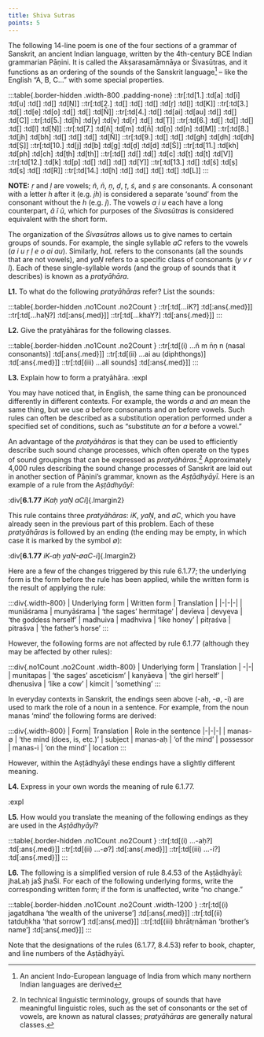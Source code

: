 ```yaml
---
title: Shiva Sutras
points: 5
---
```


The following 14-line poem is one of the four sections of a grammar of Sanskrit, an ancient Indian language,
written by the 4th-century BCE Indian grammarian Pāṇini. It is called the Akṣarasamāmnāya or Śivasūtras,
and it functions as an ordering of the sounds of the Sanskrit language[^1]
– like the English “A, B, C…” with some
special properties.

:::table{.border-hidden .width-800 .padding-none}
::tr[:td[1.] :td[a] :td[i] :td[u] :td[] :td[] :td[Ṇ]]
::tr[:td[2.] :td[] :td[] :td[] :td[ṛ] :td[ḷ] :td[K]]
::tr[:td[3.] :td[] :td[e] :td[o] :td[] :td[] :td[N̄]]
::tr[:td[4.] :td[] :td[ai] :td[au] :td[] :td[] :td[C]]
::tr[:td[5.] :td[h] :td[y] :td[v] :td[r] :td[] :td[Ṭ]]
::tr[:td[6.] :td[] :td[] :td[] :td[] :td[l] :td[Ṇ]]
::tr[:td[7.] :td[ñ] :td[m] :td[n̄] :td[ṇ] :td[n] :td[M]]
::tr[:td[8.] :td[jh] :td[bh] :td[] :td[] :td[] :td[Ñ]]
::tr[:td[9.] :td[] :td[] :td[gh] :td[ḍh] :td[dh] :td[Ṣ]]
::tr[:td[10.] :td[j] :td[b] :td[g] :td[ḍ] :td[d] :td[Ś]]
::tr[:td[11.] :td[kh] :td[ph] :td[ch] :td[ṭh] :td[th]]
::tr[:td[] :td[] :td[] :td[c] :td[ṭ] :td[t] :td[V]]
::tr[:td[12.] :td[k] :td[p] :td[] :td[] :td[] :td[Y]]
::tr[:td[13.] :td[] :td[ś] :td[ṣ] :td[s] :td[] :td[R]]
::tr[:td[14.] :td[h] :td[] :td[] :td[] :td[] :td[L]]
:::

**NOTE:** *ṛ* and *ḷ* are vowels; *ñ*, *n̄*, *ṇ*, *ḍ*, *ṭ*, *ś*, and *ṣ* are consonants. A consonant with a letter *h* after it (e.g. *jh*) is
considered a separate ‘sound’ from the consonant without the *h* (e.g. *j*). The vowels *a i u* each have a long
counterpart, *ā ī ū*, which for purposes of the *Śivasūtras* is considered equivalent with the short form.

The organization of the *Śivasūtras* allows us to give names to certain groups of sounds. For example, the single syllable *aC* refers to the vowels (*a i u ṛ ḷ e o ai au*). Similarly, *haL* refers to the consonants (all the sounds
that are not vowels), and *yaṆ* refers to a specific class of consonants (*y v r l*). Each of these single-syllable
words (and the group of sounds that it describes) is known as a *pratyāhāra*.

**L1.** To what do the following *pratyāhāras* refer? List the sounds:

:::table{.border-hidden .no1Count .no2Count }
::tr[:td[...iK?] :td[:ans{.med}]]
::tr[:td[...haṆ?] :td[:ans{.med}]]
::tr[:td[...khaY?] :td[:ans{.med}]]
:::

[^1]: An ancient Indo-European language of India from which many northern Indian languages are derived

**L2.** Give the pratyāhāras for the following classes.

:::table{.border-hidden .no1Count .no2Count }
::tr[:td[(i) ...ñ m n̄ṇ n (nasal consonants)] :td[:ans{.med}]]
::tr[:td[(ii) ...ai au (diphthongs)] :td[:ans{.med}]]
::tr[:td[(iii) ...all sounds] :td[:ans{.med}]]
:::

**L3.** Explain how to form a pratyāhāra.
:expl

You may have noticed that, in English, the same thing can be pronounced differently in different contexts.
For example, the words *a* and *an* mean the same thing, but we use *a* before consonants and *an* before
vowels. Such rules can often be described as a substitution operation performed under a specified set of
conditions, such as “substitute *an* for *a* before a vowel.”

An advantage of the *pratyāhāras* is that they can be used to efficiently describe such sound change processes, which often operate on the types of sound groupings that can be expressed as *pratyāhāras*.[^2]
Approximately 4,000 rules describing the sound change processes of Sanskrit are laid out in another section of
Pāṇini’s grammar, known as the *Aṣṭādhyāyī*.
Here is an example of a rule from the *Aṣṭādhyāyī*:

:div[**6.1.77** *iKaḥ yaṆ aCi*]{.lmargin2}

This rule contains three *pratyāhāras*: *iK*, *yaṆ*, and *aC*, which you have already seen in the previous part of this
problem. Each of these *pratyāhāras* is followed by an ending (the ending may be empty, in which case it is
marked by the symbol *∅*):

:div[**6.1.77** *iK-aḥ yaṆ-∅aC-i*]{.lmargin2}

[^2]: In technical linguistic terminology, groups of sounds that have meaningful linguistic roles, such as the set of
consonants or the set of vowels, are known as natural classes; *pratyāhāras* are generally natural classes.


Here are a few of the changes triggered by this rule 6.1.77; the underlying form is the form before the rule
has been applied, while the written form is the result of applying the rule:

:::div{.width-800}
| Underlying form | Written form | Translation |
|-|-|-|
| muniāśrama | munyāśrama | ‘the sages’ hermitage’
| devīeva | devyeva | ‘the goddess herself’
| madhuiva | madhviva | ‘like honey’
| pitṛaśva | pitraśva | ‘the father’s horse’
:::

However, the following forms are not affected by rule 6.1.77 (although they may be affected by other rules):

:::div{.no1Count .no2Count .width-800}
| Underlying  form | Translation
| -|-|
| munitapas | ‘the sages’ asceticism’
| kanyāeva | ‘the girl herself’
| dhenusiva | ‘like a cow’
| kimcit | ‘something’
:::

In everyday contexts in Sanskrit, the endings seen above (-aḥ, -∅, -i) are used to mark the role of a noun in a
sentence. For example, from the noun manas ‘mind’ the following forms are derived:

:::div{.width-800}
| Form|  Translation | Role in the sentence 
|-|-|-|
| manas-∅ | ‘the mind (does, is, etc.)’  | subject 
| manas-aḥ | ‘of the mind’  | possessor 
| manas-i | ‘on the mind’  | location 
:::

However, within the Aṣṭādhyāyī these endings have a slightly different meaning.

**L4.** Express in your own words the meaning of rule 6.1.77.

:expl

**L5.** How would you translate the meaning of the following endings as they are used in the *Aṣṭādhyāyī*?

:::table{.border-hidden .no1Count .no2Count }
::tr[:td[(i) …-aḥ?] :td[:ans{.med}]]
::tr[:td[(ii) …-∅?] :td[:ans{.med}]]
::tr[:td[(iii) …-i?] :td[:ans{.med}]]
:::

**L6.** The following is a simplified version of rule 8.4.53 of the Aṣṭādhyāyī: jhaLaḥ jaŚ jhaŚi. For each of the following underlying forms, write the corresponding written form; if the form is unaffected, write “no change.”

:::table{.border-hidden .no1Count .no2Count .width-1200 }
::tr[:td[(i) jagatdhana ‘the wealth of the universe’] :td[:ans{.med}]]
::tr[:td[(ii) tatduḥkha ‘that sorrow’] :td[:ans{.med}]]
::tr[:td[(iii) bhrātṛnāman ‘brother’s name’] :td[:ans{.med}]]
:::

Note that the designations of the rules (6.1.77, 8.4.53) refer to book, chapter, and line numbers of the
Aṣṭādhyāyī.
